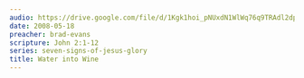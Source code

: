 ```yaml
---
audio: https://drive.google.com/file/d/1Kgk1hoi_pNUxdN1WlWq76q9TRAdl2dpy/view
date: 2008-05-18
preacher: brad-evans
scripture: John 2:1-12
series: seven-signs-of-jesus-glory
title: Water into Wine
---
```

